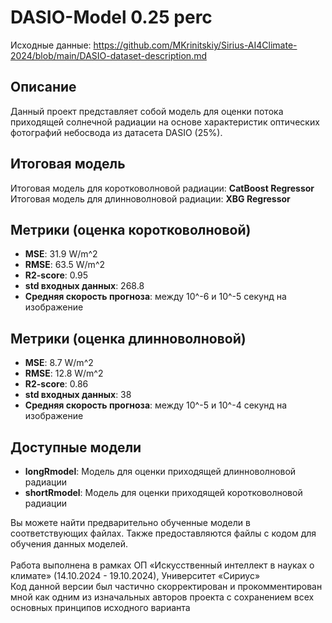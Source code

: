 # DASIO-Model 0.25 perc
Исходные данные: https://github.com/MKrinitskiy/Sirius-AI4Climate-2024/blob/main/DASIO-dataset-description.md

## Описание
Данный проект представляет собой модель для оценки потока приходящей солнечной радиации на основе характеристик оптических фотографий небосвода из датасета DASIO (25%).

## Итоговая модель
Итоговая модель для коротковолновой радиации: **CatBoost Regressor**
Итоговая модель для длинноволновой радиации: **XBG Regressor**
## Метрики (оценка коротковолновой)
- **MSE**: 31.9 W/m^2
- **RMSE**: 63.5 W/m^2
- **R2-score**: 0.95
- **std входных данных**: 268.8
- **Средняя скорость прогноза**: между 10^-6 и 10^-5 секунд на изображение

## Метрики (оценка длинноволновой)
- **MSE**: 8.7 W/m^2
- **RMSE**: 12.8 W/m^2
- **R2-score**: 0.86
- **std входных данных**: 38
- **Средняя скорость прогноза**: между 10^-5 и 10^-4 секунд на изображение

## Доступные модели
- **longRmodel**: Модель для оценки приходящей длинноволновой радиации
- **shortRmodel**: Модель для оценки приходящей коротковолновой радиации

Вы можете найти предварительно обученные модели в соответствующих файлах. Также предоставляются файлы с кодом для обучения данных моделей.
<br><br>Работа выполнена в рамках ОП «Искусственный интеллект в науках о климате» (14.10.2024 - 19.10.2024), Университет «Сириус»
<br>Код данной версии был частично скорректирован и прокомментирован мной как одним из изначальных авторов проекта с сохранением всех основных принципов исходного варианта
